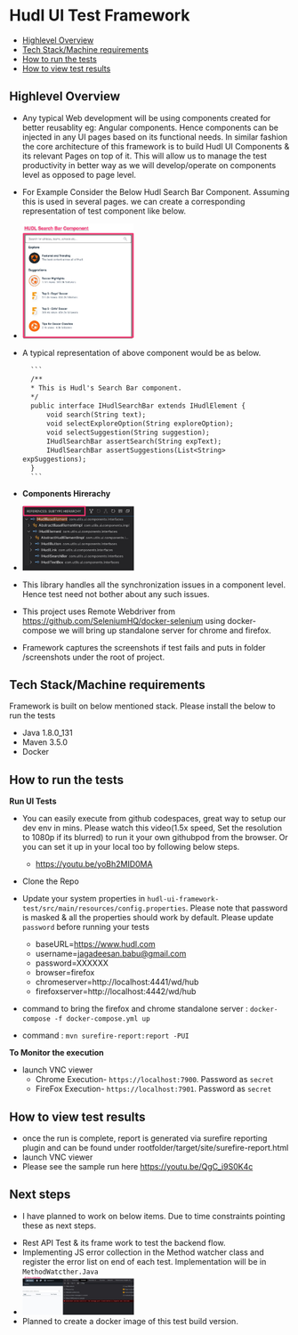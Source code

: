# Hudl UI Test Framework

* [Highlevel Overview](#highlevel-overview)
* [Tech Stack/Machine requirements](#tech-stack/machine-requirements)
* [How to run the tests](#how-to-run-the-tests)
* [How to view test results](#how-to-view-test-results)


## Highlevel Overview
* Any typical Web development will be using components created for better reusablity eg: Angular components. Hence components can be injected in any UI pages based on its functional needs. In similar fashion the core architecture of this framework is to build Hudl UI Components & its relevant Pages on top of it. This will allow us to manage the test productivity in better way as we will develop/operate on components level as opposed to page level.

* For Example Consider the Below Hudl Search Bar Component. Assuming this is used in several pages. we can create a corresponding representation of test component like below.

* <img src="./img/HudlSearchBarComponent.jpg" alt="Hudl Search Bar Component" width="200"/>

* A typical representation of above component would be as below.

        ```
        /**
        * This is Hudl's Search Bar component.  
        */
        public interface IHudlSearchBar extends IHudlElement {
            void search(String text);
            void selectExploreOption(String exploreOption);
            void selectSuggestion(String suggestion);
            IHudlSearchBar assertSearch(String expText);
            IHudlSearchBar assertSuggestions(List<String> expSuggestions);
        }
        ```
* **Components Hirerachy**
* <img src="./img/Components_hirerachy.jpg" alt="Hudl Search Bar Component" width="200"/>

* This library handles all the synchronization issues in a component level. Hence test need not bother about any such issues.

* This project uses Remote Webdriver from https://github.com/SeleniumHQ/docker-selenium using docker-compose we will bring up standalone server for chrome and firefox.

* Framework captures the screenshots if test fails and puts in folder /screenshots under the root of project.


## Tech Stack/Machine requirements
Framework is built on below mentioned stack. Please install the below to run the tests

* Java 1.8.0_131
* Maven 3.5.0
* Docker


## How to run the tests

**Run UI Tests**
* You can easily execute from github codespaces, great way to setup our dev env in mins. Please watch this video(1.5x speed, Set the resolution to 1080p if its blurred) to run it your own githubpod from the browser. Or you can set it up in your local too by following below steps.
    - https://youtu.be/yoBh2MID0MA

* Clone the Repo
* Update your system properties in `hudl-ui-framework-test/src/main/resources/config.properties`.  Please note that password is masked & all the properties should work by default. Please update `password` before running your tests
    - baseURL=https://www.hudl.com
    - username=jagadeesan.babu@gmail.com
    - password=XXXXXX
    - browser=firefox
    - chromeserver=http://localhost:4441/wd/hub
    - firefoxserver=http://localhost:4442/wd/hub 
* command to bring the firefox and chrome standalone server : `docker-compose -f docker-compose.yml up`
* command : `mvn surefire-report:report -PUI`


**To Monitor the execution**
* launch VNC viewer
    - Chrome Execution- `https://localhost:7900`. Password as `secret`
    - FireFox Execution- `https://localhost:7901`. Password as `secret`

## How to view test results
* once the run is complete, report is generated via surefire reporting plugin and can be found under rootfolder/target/site/surefire-report.html
* launch VNC viewer
* Please see the sample run here https://youtu.be/QgC_i9S0K4c

## Next steps
* I have planned to work on below items. Due to time constraints pointing these as next steps.
 - Rest API Test & its frame work to test the backend flow.
 - Implementing JS error collection in the Method watcher class and register the error list on end of each test. Implementation will be in `MethodWatcther.Java`
 - <img src="./img/js_error_collection.jpg" alt="JS Error" width="200"/>
 - Planned to create a docker image of this test build version.



